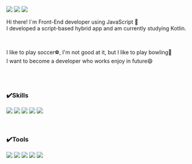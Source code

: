 <a href="https://kdc7140.github.io" target="_blank"><img src="https://img.shields.io/badge/My Blog-311C87?style=flat-square&logo=Buefy&logoColor=white"/></a>
<img src="https://img.shields.io/badge/ghk5402@gmail.com-EA4335?style=flat-square&logo=Gmail&logoColor=white"/>
<img src="https://img.shields.io/badge/Instagram-FF61F6?style=flat-square&logo=Instagram&logoColor=white"/>


Hi there! I`m Front-End developer using JavaScript 👋<br/>
I developed a script-based hybrid app and am currently studying Kotlin.

<br/>


I like to play soccer⚽, I'm not good at it, but I like to play bowling🎳<br/>
I want to become a developer who works enjoy in future😄

<br/><br/>

### ✔️Skills

<img src="https://img.shields.io/badge/HTML5-E34F26?style=flat-square&logo=HTML5&logoColor=white"/> <img src="https://img.shields.io/badge/JavaScript-F7DF1E?style=flat-square&logo=JavaScript&logoColor=white"/>
<img src="https://img.shields.io/badge/CSS3-1572B6?style=flat-square&logo=CSS3&logoColor=white"/>
<img src="https://img.shields.io/badge/Oracle-F80000?style=flat-square&logo=Oracle&logoColor=white"/>
<img src="https://img.shields.io/badge/jQuery-0769AD?style=flat-square&logo=jQuery&logoColor=white"/>

<br/>


### ✔️Tools

<a target="_black"><img src="https://img.shields.io/badge/Git-F05032?style=flat-square&logo=Git&logoColor=white"/></a>
<img src="https://img.shields.io/badge/GitHub-181717?style=flat-square&logo=GitHub&logoColor=white"/>
<img src="https://img.shields.io/badge/Android Studio-3DDC84?style=flat-square&logo=Android&logoColor=white"/>
<img src="https://img.shields.io/badge/VS Code-007ACC?style=flat-square&logo=Visual Studio Code&logoColor=white"/>
<img src="https://img.shields.io/badge/Slack-4A154B?style=flat-square&logo=Slack&logoColor=white"/>


<br/><br/>


<!--![Anurag's GitHub stats](https://github-readme-stats.vercel.app/api?username=kdc7140&show_icons=true&theme=buefy ) -->

<!--
**kdc7140/kdc7140** is a ✨ _special_ ✨ repository because its `README.md` (this file) appears on your GitHub profile.

Here are some ideas to get you started:

- 🔭 I’m currently working on ...
- 🌱 I’m currently learning ...
- 👯 I’m looking to collaborate on ...
- 🤔 I’m looking for help with ...
- 💬 Ask me about ...
- 📫 How to reach me: ...
- 😄 Pronouns: ...
- ⚡ Fun fact: ...
-->
